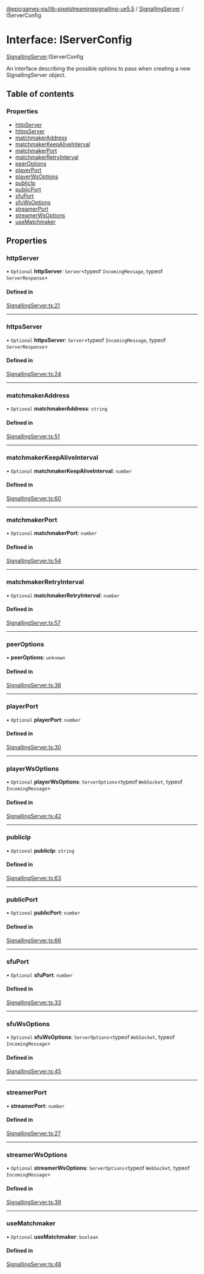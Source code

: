 [@epicgames-ps/lib-pixelstreamingsignalling-ue5.5](../README.md) / [SignallingServer](../modules/SignallingServer.md) / IServerConfig

# Interface: IServerConfig

[SignallingServer](../modules/SignallingServer.md).IServerConfig

An interface describing the possible options to pass when creating
a new SignallingServer object.

## Table of contents

### Properties

- [httpServer](SignallingServer.IServerConfig.md#httpserver)
- [httpsServer](SignallingServer.IServerConfig.md#httpsserver)
- [matchmakerAddress](SignallingServer.IServerConfig.md#matchmakeraddress)
- [matchmakerKeepAliveInterval](SignallingServer.IServerConfig.md#matchmakerkeepaliveinterval)
- [matchmakerPort](SignallingServer.IServerConfig.md#matchmakerport)
- [matchmakerRetryInterval](SignallingServer.IServerConfig.md#matchmakerretryinterval)
- [peerOptions](SignallingServer.IServerConfig.md#peeroptions)
- [playerPort](SignallingServer.IServerConfig.md#playerport)
- [playerWsOptions](SignallingServer.IServerConfig.md#playerwsoptions)
- [publicIp](SignallingServer.IServerConfig.md#publicip)
- [publicPort](SignallingServer.IServerConfig.md#publicport)
- [sfuPort](SignallingServer.IServerConfig.md#sfuport)
- [sfuWsOptions](SignallingServer.IServerConfig.md#sfuwsoptions)
- [streamerPort](SignallingServer.IServerConfig.md#streamerport)
- [streamerWsOptions](SignallingServer.IServerConfig.md#streamerwsoptions)
- [useMatchmaker](SignallingServer.IServerConfig.md#usematchmaker)

## Properties

### httpServer

• `Optional` **httpServer**: `Server`\<typeof `IncomingMessage`, typeof `ServerResponse`\>

#### Defined in

[SignallingServer.ts:21](https://github.com/mcottontensor/PixelStreamingInfrastructure/blob/e96d9c6/Signalling/src/SignallingServer.ts#L21)

___

### httpsServer

• `Optional` **httpsServer**: `Server`\<typeof `IncomingMessage`, typeof `ServerResponse`\>

#### Defined in

[SignallingServer.ts:24](https://github.com/mcottontensor/PixelStreamingInfrastructure/blob/e96d9c6/Signalling/src/SignallingServer.ts#L24)

___

### matchmakerAddress

• `Optional` **matchmakerAddress**: `string`

#### Defined in

[SignallingServer.ts:51](https://github.com/mcottontensor/PixelStreamingInfrastructure/blob/e96d9c6/Signalling/src/SignallingServer.ts#L51)

___

### matchmakerKeepAliveInterval

• `Optional` **matchmakerKeepAliveInterval**: `number`

#### Defined in

[SignallingServer.ts:60](https://github.com/mcottontensor/PixelStreamingInfrastructure/blob/e96d9c6/Signalling/src/SignallingServer.ts#L60)

___

### matchmakerPort

• `Optional` **matchmakerPort**: `number`

#### Defined in

[SignallingServer.ts:54](https://github.com/mcottontensor/PixelStreamingInfrastructure/blob/e96d9c6/Signalling/src/SignallingServer.ts#L54)

___

### matchmakerRetryInterval

• `Optional` **matchmakerRetryInterval**: `number`

#### Defined in

[SignallingServer.ts:57](https://github.com/mcottontensor/PixelStreamingInfrastructure/blob/e96d9c6/Signalling/src/SignallingServer.ts#L57)

___

### peerOptions

• **peerOptions**: `unknown`

#### Defined in

[SignallingServer.ts:36](https://github.com/mcottontensor/PixelStreamingInfrastructure/blob/e96d9c6/Signalling/src/SignallingServer.ts#L36)

___

### playerPort

• `Optional` **playerPort**: `number`

#### Defined in

[SignallingServer.ts:30](https://github.com/mcottontensor/PixelStreamingInfrastructure/blob/e96d9c6/Signalling/src/SignallingServer.ts#L30)

___

### playerWsOptions

• `Optional` **playerWsOptions**: `ServerOptions`\<typeof `WebSocket`, typeof `IncomingMessage`\>

#### Defined in

[SignallingServer.ts:42](https://github.com/mcottontensor/PixelStreamingInfrastructure/blob/e96d9c6/Signalling/src/SignallingServer.ts#L42)

___

### publicIp

• `Optional` **publicIp**: `string`

#### Defined in

[SignallingServer.ts:63](https://github.com/mcottontensor/PixelStreamingInfrastructure/blob/e96d9c6/Signalling/src/SignallingServer.ts#L63)

___

### publicPort

• `Optional` **publicPort**: `number`

#### Defined in

[SignallingServer.ts:66](https://github.com/mcottontensor/PixelStreamingInfrastructure/blob/e96d9c6/Signalling/src/SignallingServer.ts#L66)

___

### sfuPort

• `Optional` **sfuPort**: `number`

#### Defined in

[SignallingServer.ts:33](https://github.com/mcottontensor/PixelStreamingInfrastructure/blob/e96d9c6/Signalling/src/SignallingServer.ts#L33)

___

### sfuWsOptions

• `Optional` **sfuWsOptions**: `ServerOptions`\<typeof `WebSocket`, typeof `IncomingMessage`\>

#### Defined in

[SignallingServer.ts:45](https://github.com/mcottontensor/PixelStreamingInfrastructure/blob/e96d9c6/Signalling/src/SignallingServer.ts#L45)

___

### streamerPort

• **streamerPort**: `number`

#### Defined in

[SignallingServer.ts:27](https://github.com/mcottontensor/PixelStreamingInfrastructure/blob/e96d9c6/Signalling/src/SignallingServer.ts#L27)

___

### streamerWsOptions

• `Optional` **streamerWsOptions**: `ServerOptions`\<typeof `WebSocket`, typeof `IncomingMessage`\>

#### Defined in

[SignallingServer.ts:39](https://github.com/mcottontensor/PixelStreamingInfrastructure/blob/e96d9c6/Signalling/src/SignallingServer.ts#L39)

___

### useMatchmaker

• `Optional` **useMatchmaker**: `boolean`

#### Defined in

[SignallingServer.ts:48](https://github.com/mcottontensor/PixelStreamingInfrastructure/blob/e96d9c6/Signalling/src/SignallingServer.ts#L48)
